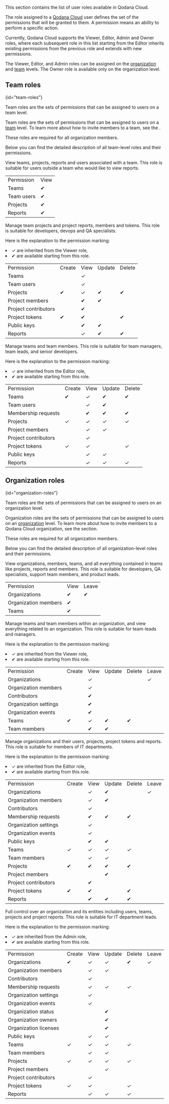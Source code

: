 [//]: # (title: User roles)

<link-summary>This section contains the list of user roles available in Qodana Cloud.</link-summary>

The role assigned to a [Qodana Cloud](https://qodana.cloud) user defines the set of the permissions that will be
granted to them. A permission means an ability to perform a specific action. 

Currently, Qodana Cloud supports the Viewer, Editor, Admin and Owner roles, where each subsequent role in this list 
starting from the Editor inherits existing permissions from the previous role and extends with new permissions. 

The Viewer, Editor, and Admin roles can be assigned on the [organization](#organization-roles) and [team](#team-roles) levels. 
The Owner role is available only on the organization level.

## Team roles
{id="team-roles"}

<link-summary>Team roles are the sets of permissions that can be assigned to users on a team level.</link-summary>

Team roles are the sets of permissions that can be assigned to users on a [team](cloud-teams.topic) level.
To learn more about how to invite members to a team, see the [](cloud-teams.topic#cloud-teams-manage-teams).

These roles are required for all organization members.

Below you can find the detailed description of all team-level roles and their permissions.

<tabs group="cloud-roles">
    <tab title="Viewer" group-key="viewer">
        <p>View teams, projects, reports and users associated with a team. This role is suitable for users outside 
        a team who would like to view reports.</p>
        <table>
            <tr>
                <td>Permission</td>
                <td>View</td>
            </tr>
            <tr>
                <td>Teams</td>
                <td>&#x2714;</td>
            </tr>
            <tr>
                <td>Team users</td>
                <td>&#x2714;</td>
            </tr>
            <tr>
                <td>Projects</td>
                <td>&#x2714;</td>
            </tr>
            <tr>
                <td>Reports</td>
                <td>&#x2714;</td>
            </tr>
        </table>
    </tab>
    <tab title="Editor" group-key="editor">
        <p>Manage team projects and project reports, members and tokens.
        This role is suitable for developers, devops and QA specialists.</p>
        <p>Here is the explanation to the permission marking:</p>
        <list>
            <li>&#x2713; are inherited from the Viewer role,</li>
            <li>&#x2714; are available starting from this role.</li>
        </list>
        <table>
            <tr>
                <td>Permission</td>
                <td>Create</td>
                <td>View</td>
                <td>Update</td>
                <td>Delete</td>
            </tr>
            <tr>
                <td>Teams</td>
                <td></td>
                <td>&#x2713;</td>
                <td></td>
                <td></td>
            </tr>
            <tr>
                <td>Team users</td>
                <td></td>
                <td>&#x2713;</td>
                <td></td>
                <td></td>
            </tr>
            <tr>
                <td>Projects</td>
                <td>&#x2714;</td>
                <td>&#x2713;</td>
                <td>&#x2714;</td>
                <td>&#x2714;</td>
            </tr>
            <tr>
                <td>Project members</td>
                <td></td>
                <td>&#x2714;</td>
                <td>&#x2714;</td>
                <td></td>
            </tr>
            <tr>
                <td>Project contributors</td>
                <td></td>
                <td>&#x2714;</td>
                <td></td>
                <td></td>
            </tr>
            <tr>
                <td>Project tokens</td>
                <td>&#x2714;</td>
                <td>&#x2714;</td>
                <td></td>
                <td>&#x2714;</td>
            </tr>
            <tr>
                <td>Public keys</td>
                <td></td>
                <td>&#x2714;</td>
                <td>&#x2714;</td>
                <td></td>
            </tr>
            <tr>
                <td>Reports</td>
                <td></td>
                <td>&#x2713;</td>
                <td>&#x2714;</td>
                <td>&#x2714;</td>
            </tr>
        </table>
    </tab>
    <tab title="Admin" group-key="admin">
        <p>Manage teams and team members.
        This role is suitable for team managers, team leads, and senior developers.</p>
        <p>Here is the explanation to the permission marking:</p>
        <list>
            <li>&#x2713; are inherited from the Editor role,</li>
            <li>&#x2714; are available starting from this role.</li>
        </list>
        <table>
            <tr>
                <td>Permission</td>
                <td>Create</td>
                <td>View</td>
                <td>Update</td>
                <td>Delete</td>
            </tr>
            <tr>
                <td>Teams</td>
                <td>&#x2714;</td>
                <td>&#x2713;</td>
                <td>&#x2714;</td>
                <td>&#x2714;</td>
            </tr>
            <tr>
                <td>Team users</td>
                <td></td>
                <td>&#x2713;</td>
                <td>&#x2714;</td>
                <td></td>
            </tr>
            <tr>
                <td>Membership requests</td>
                <td></td>
                <td>&#x2714;</td>
                <td>&#x2714;</td>
                <td>&#x2714;</td>
            </tr>
            <tr>
                <td>Projects</td>
                <td>&#x2713;</td>
                <td>&#x2713;</td>
                <td>&#x2713;</td>
                <td>&#x2713;</td>
            </tr>
            <tr>
                <td>Project members</td>
                <td></td>
                <td>&#x2713;</td>
                <td>&#x2713;</td>
                <td></td>
            </tr>
            <tr>
                <td>Project contributors</td>
                <td></td>
                <td>&#x2713;</td>
                <td></td>
                <td></td>
            </tr>
            <tr>
                <td>Project tokens</td>
                <td>&#x2713;</td>
                <td>&#x2713;</td>
                <td></td>
                <td>&#x2713;</td>
            </tr>
            <tr>
                <td>Public keys</td>
                <td></td>
                <td>&#x2713;</td>
                <td>&#x2713;</td>
                <td></td>
            </tr>
            <tr>
                <td>Reports</td>
                <td></td>
                <td>&#x2713;</td>
                <td>&#x2713;</td>
                <td>&#x2713;</td>
            </tr>
        </table>
    </tab>
</tabs>

## Organization roles
{id="organization-roles"}

<link-summary>Team roles are the sets of permissions that can be assigned to users on an organization level.</link-summary>

Organization roles are the sets of permissions that can be assigned to users on an
[organization](cloud-organizations.topic) level. To learn more about how to invite members to a Qodana Cloud organization, see the 
[](cloud-organizations.topic#cloud-organizations-invitation) section.

These roles are required for all organization members.

Below you can find the detailed description of all organization-level roles and their permissions.

<tabs group="cloud-roles">
    <tab title="Viewer" group-key="viewer">
        <p>
            View organizations, members, teams, and all everything contained in teams like projects, reports and members. 
            This role is suitable for developers, QA specialists, support team members, and product leads.
        </p>
        <table>
            <tr>
                <td>Permission</td>
                <td>View</td>
                <td>Leave</td>
            </tr>
            <tr>
                <td>Organizations</td>
                <td>&#x2714;</td>
                <td>&#x2714;</td>
            </tr>
            <tr>
                <td>Organization members</td>
                <td>&#x2714;</td>
                <td></td>
            </tr>
            <tr>
                <td>Teams</td>
                <td>&#x2714;</td>
                <td></td>
            </tr>
        </table>
    </tab>
    <tab title="Editor" group-key="editor">
        <p>
            Manage teams and team members within an organization, and view everything related to an organization. This role is suitable for team-leads and managers.
        </p>
        <p>Here is the explanation to the permission marking:</p>
        <list>
            <li>&#x2713; are inherited from the Viewer role,</li>
            <li>&#x2714; are available starting from this role.</li>
        </list>
        <table>
            <tr>
                <td>Permission</td>
                <td>Create</td>
                <td>View</td>
                <td>Update</td>
                <td>Delete</td>
                <td>Leave</td>
            </tr>
            <tr>
                <td>Organizations</td>
                <td></td>
                <td>&#x2713;</td>
                <td></td>
                <td></td>
                <td>&#x2713;</td>
            </tr>
            <tr>
                <td>Organization members</td>
                <td></td>
                <td>&#x2713;</td>
                <td></td>
                <td></td>
                <td></td>
            </tr>
            <tr>
                <td>Contributors</td>
                <td></td>
                <td>&#x2714;</td>
                <td></td>
                <td></td>
                <td></td>
            </tr>
            <tr>
                <td>Organization settings</td>
                <td></td>
                <td>&#x2714;</td>
                <td></td>
                <td></td>
                <td></td>
            </tr>
            <tr>
                <td>Organization events</td>
                <td></td>
                <td>&#x2714;</td>
                <td></td>
                <td></td>
                <td></td>
            </tr>
            <tr>
                <td>Teams</td>
                <td>&#x2714;</td>
                <td>&#x2713;</td>
                <td>&#x2714;</td>
                <td>&#x2714;</td>
                <td></td>
            </tr>
            <tr>
                <td>Team members</td>
                <td></td>
                <td>&#x2714;</td>
                <td>&#x2714;</td>
                <td></td>
                <td></td>
            </tr>
        </table>
    </tab>
    <tab title="Admin" group-key="admin">
        <p>
            Manage organizations and their users, projects, project tokens and reports. This role is suitable for 
            members of IT departments.
        </p>
        <p>Here is the explanation to the permission marking:</p>
        <list>
            <li>&#x2713; are inherited from the Editor role,</li>
            <li>&#x2714; are available starting from this role.</li>
        </list>
        <table>
            <tr>
                <td>Permission</td>
                <td>Create</td>
                <td>View</td>
                <td>Update</td>
                <td>Delete</td>
                <td>Leave</td>
            </tr>
            <tr>
                <td>Organizations</td>
                <td></td>
                <td>&#x2713;</td>
                <td>&#x2714;</td>
                <td></td>
                <td>&#x2713;</td>
            </tr>
            <tr>
                <td>Organization members</td>
                <td></td>
                <td>&#x2713;</td>
                <td>&#x2714;</td>
                <td></td>
                <td></td>
            </tr>
            <tr>
                <td>Contributors</td>
                <td></td>
                <td>&#x2713;</td>
                <td></td>
                <td></td>
                <td></td>
            </tr>
            <tr>
                <td>Membership requests</td>
                <td></td>
                <td>&#x2714;</td>
                <td>&#x2714;</td>
                <td>&#x2714;</td>
                <td></td>
            </tr>
            <tr>
                <td>Organization settings</td>
                <td></td>
                <td>&#x2713;</td>
                <td></td>
                <td></td>
                <td></td>
            </tr>
            <tr>
                <td>Organization events</td>
                <td></td>
                <td>&#x2713;</td>
                <td></td>
                <td></td>
                <td></td>
            </tr>
            <tr>
                <td>Public keys</td>
                <td></td>
                <td>&#x2714;</td>
                <td>&#x2714;</td>
                <td></td>
                <td></td>
            </tr>
            <tr>
                <td>Teams</td>
                <td>&#x2713;</td>
                <td>&#x2713;</td>
                <td>&#x2713;</td>
                <td>&#x2713;</td>
                <td></td>
            </tr>
            <tr>
                <td>Team members</td>
                <td></td>
                <td>&#x2713;</td>
                <td>&#x2713;</td>
                <td></td>
                <td></td>
            </tr>
            <tr>
                <td>Projects</td>
                <td>&#x2714;</td>
                <td>&#x2714;</td>
                <td>&#x2714;</td>
                <td>&#x2714;</td>
                <td></td>
            </tr>
            <tr>
                <td>Project members</td>
                <td></td>
                <td></td>
                <td>&#x2714;</td>
                <td></td>
                <td></td>
            </tr>
            <tr>
                <td>Project contributors</td>
                <td></td>
                <td>&#x2714;</td>
                <td></td>
                <td></td>
                <td></td>
            </tr>
            <tr>
                <td>Project tokens</td>
                <td>&#x2714;</td>
                <td>&#x2714;</td>
                <td></td>
                <td>&#x2714;</td>
                <td></td>
            </tr>
            <tr>
                <td>Reports</td>
                <td></td>
                <td>&#x2714;</td>
                <td>&#x2714;</td>
                <td>&#x2714;</td>
                <td></td>
            </tr>
        </table>
    </tab>
    <tab title="Owner" group-key="owner">
        <p>
            Full control over an organization and its entities including users, teams, projects and project reports. 
            This role is suitable for IT department leads.
        </p>
        <p>Here is the explanation to the permission marking:</p>
        <list>
            <li>&#x2713; are inherited from the Admin role,</li>
            <li>&#x2714; are available starting from this role.</li>
        </list>
        <table>
            <tr>
                <td>Permission</td>
                <td>Create</td>
                <td>View</td>
                <td>Update</td>
                <td>Delete</td>
                <td>Leave</td>
            </tr>
            <tr>
                <td>Organizations</td>
                <td>&#x2714;</td>
                <td>&#x2713;</td>
                <td>&#x2713;</td>
                <td>&#x2714;</td>
                <td>&#x2713;</td>
            </tr>
            <tr>
                <td>Organization members</td>
                <td></td>
                <td>&#x2713;</td>
                <td>&#x2713;</td>
                <td></td>
                <td></td>
            </tr>
            <tr>
                <td>Contributors</td>
                <td></td>
                <td>&#x2713;</td>
                <td></td>
                <td></td>
                <td></td>
            </tr>
            <tr>
                <td>Membership requests</td>
                <td></td>
                <td>&#x2713;</td>
                <td>&#x2713;</td>
                <td>&#x2713;</td>
                <td></td>
            </tr>
            <tr>
                <td>Organization settings</td>
                <td></td>
                <td>&#x2713;</td>
                <td></td>
                <td></td>
                <td></td>
            </tr>
            <tr>
                <td>Organization events</td>
                <td></td>
                <td>&#x2713;</td>
                <td></td>
                <td></td>
                <td></td>
            </tr>
            <tr>
                <td>Organization status</td>
                <td></td>
                <td></td>
                <td>&#x2714;</td>
                <td></td>
                <td></td>
            </tr>
            <tr>
                <td>Organization owners</td>
                <td></td>
                <td></td>
                <td>&#x2714;</td>
                <td></td>
                <td></td>
            </tr>
            <tr>
                <td>Organization licenses</td>
                <td></td>
                <td></td>
                <td>&#x2714;</td>
                <td></td>
                <td></td>
            </tr>
            <tr>
                <td>Public keys</td>
                <td></td>
                <td>&#x2713;</td>
                <td>&#x2713;</td>
                <td></td>
                <td></td>
            </tr>
            <tr>
                <td>Teams</td>
                <td>&#x2713;</td>
                <td>&#x2713;</td>
                <td>&#x2713;</td>
                <td>&#x2713;</td>
                <td></td>
            </tr>
            <tr>
                <td>Team members</td>
                <td></td>
                <td>&#x2713;</td>
                <td>&#x2713;</td>
                <td></td>
                <td></td>
            </tr>
            <tr>
                <td>Projects</td>
                <td>&#x2713;</td>
                <td>&#x2713;</td>
                <td>&#x2713;</td>
                <td>&#x2713;</td>
                <td></td>
            </tr>
            <tr>
                <td>Project members</td>
                <td></td>
                <td></td>
                <td>&#x2713;</td>
                <td></td>
                <td></td>
            </tr>
            <tr>
                <td>Project contributors</td>
                <td></td>
                <td>&#x2713;</td>
                <td></td>
                <td></td>
                <td></td>
            </tr>
            <tr>
                <td>Project tokens</td>
                <td>&#x2713;</td>
                <td>&#x2713;</td>
                <td></td>
                <td>&#x2713;</td>
                <td></td>
            </tr>
            <tr>
                <td>Reports</td>
                <td></td>
                <td>&#x2713;</td>
                <td>&#x2713;</td>
                <td>&#x2713;</td>
                <td></td>
            </tr>
        </table>
    </tab>
</tabs>

